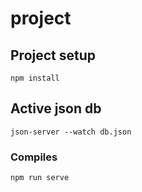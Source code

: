 # project

## Project setup
```
npm install
```

## Active json db
```
json-server --watch db.json
```

### Compiles
```
npm run serve
```

